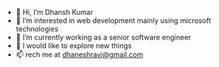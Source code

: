 - 👋 Hi, I’m Dhansh Kumar
- 👀 I’m interested in web development mainly using microsoft technologies
- 🌱 I’m currently working as a senior software engineer 
- 💞️ I would like to explore new things
- 📫 rech me at dhaneshravi@gmail.com

<!---
dhaneshravi/dhaneshravi is a ✨ special ✨ repository because its `README.md` (this file) appears on your GitHub profile.
You can click the Preview link to take a look at your changes.
--->
